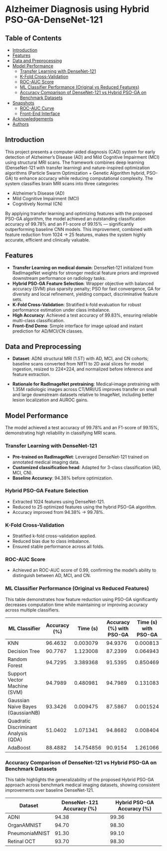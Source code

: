 # Alzheimer Diagnosis using Hybrid PSO-GA-DenseNet-121

## Table of Contents

- [Introduction](#introduction)
- [Features](#features)
- [Data and Preprocessing](#data-and-preprocessing)
- [Model Performance](#model-performance)
  - [Transfer Learning with DenseNet-121](#transfer-learning-with-densenet-121)
  - [K-Fold Cross-Validation](#k-fold-cross-validation)
  - [ROC-AUC Score](#roc-auc-score)
  - [ML Classifier Performance (Original vs Reduced Features)](#ml-classifier-performance-original-vs-reduced-features)  
  - [Accuracy Comparison of DenseNet-121 vs Hybrid PSO-GA on Benchmark Datasets](#accuracy-comparison-of-densenet-121-vs-hybrid-pso-ga-on-benchmark-datasets)  
- [Snapshots](#snapshots)
  - [ROC-AUC Curve](#roc-auc-curve)
  - [Front-End Interface](#front-end-interface)
- [Acknowledgements](#acknowledgements)
- [Authors](#authors)

## Introduction

This project presents a computer-aided diagnosis (CAD) system for early detection of Alzheimer’s Disease (AD) and Mild Cognitive Impairment (MCI) using structural MRI scans. The framework combines deep learning (DenseNet-121 with transfer learning) and nature-inspired optimization algorithms (Particle Swarm Optimization + Genetic Algorithm hybrid, PSO-GA) to enhance accuracy while reducing computational complexity.
The system classifies brain MRI scans into three categories:
- Alzheimer’s Disease (AD)
- Mild Cognitive Impairment (MCI)
- Cognitively Normal (CN)
  
By applying transfer learning and optimizing features with the proposed PSO-GA algorithm, the model achieved an outstanding classification accuracy of 99.78% and an F1-score of 99.15% — significantly outperforming baseline CNN models. This improvement, combined with feature reduction from 1024 → 25 features, makes the system highly accurate, efficient and clinically valuable.

## Features

- **Transfer Learning on medical domain**: DenseNet‑121 initialized from RadImageNet weights for stronger medical feature priors and improved downstream performance on radiology tasks.
- **Hybrid PSO‑GA Feature Selection**: Wrapper objective with balanced accuracy (SVM) plus sparsity penalty; PSO for fast convergence, GA for diversity and local refinement, yielding compact, discriminative feature sets.
- **K‑Fold Cross‑Validation**: Stratified k‑fold evaluation for robust performance estimation under class imbalance.
- **High Accuracy**: Achieved a test accuracy of 99.83%, ensuring reliable multi-class classification.
- **Front‑End Demo**: Simple interface for image upload and instant prediction for AD/MCI/CN classes.

## Data and Preprocessing

- **Dataset**: ADNI structural MRI (1.5T) with AD, MCI, and CN cohorts; baseline scans converted from NIfTI to 2D axial slices for model ingestion, resized to 224×224, and normalized before inference and feature extraction.

- **Rationale for RadImageNet pretraining**: Medical‑image pretraining with 1.35M radiologic images across CT/MRI/US improves transfer on small and large downstream datasets relative to ImageNet, including better lesion localization and AUROC gains.

## Model Performance
The model achieved a test accuracy of 99.78% and an F1-score of 99.15%, demonstrating high reliability in classifying MRI scans.

### Transfer Learning with DenseNet-121
- **Pre-trained on RadImageNet**: Leveraged DenseNet-121 trained on annotated medical imaging data.
- **Customized classification head**: Adapted for 3-class classification (AD, MCI, CN).
- **Baseline Accuracy**: 94.38% before optimization.

### Hybrid PSO-GA Feature Selection
- Extracted 1024 features using DenseNet-121.
- Reduced to 25 optimized features using the hybrid PSO-GA algorithm.
- Accuracy improved from 94.38% → 99.78%.

### K-Fold Cross-Validation
- Stratified k-fold cross-validation applied.
- Reduced bias due to class imbalance.
- Ensured stable performance across all folds.

### ROC-AUC Score
- Achieved an ROC-AUC score of 0.99, confirming the model’s ability to distinguish between AD, MCI, and CN.

### ML Classifier Performance (Original vs Reduced Features)

This table demonstrates how feature reduction using PSO-GA significantly decreases computation time while maintaining or improving accuracy across multiple classifiers.

| ML Classifier        | Accuracy (%) | Time (s)   | Accuracy (%) with PSO-GA | Time (s) with PSO-GA |
|----------------------|--------------|------------|---------------------------|-----------------------|
| KNN                  | 96.4632      | 0.003079   | 94.9376                   | 0.000813              |
| Decision Tree        | 90.7767      | 1.123008   | 87.2399                   | 0.064943              |
| Random Forest        | 94.7295      | 3.389368   | 91.5395                   | 0.850469              |
| Support Vector Machine (SVM) | 94.7989 | 0.480981   | 94.7989                   | 0.131083              |
| Gaussian Naive Bayes (GaussianNB) | 93.3426 | 0.009475   | 87.5867                   | 0.001524              |
| Quadratic Discriminant Analysis (QDA) | 51.0402 | 1.071341   | 94.8682                   | 0.008404              |
| AdaBoost             | 88.4882      | 14.754856  | 90.9154                   | 1.261066              |

### Accuracy Comparison of DenseNet-121 vs Hybrid PSO-GA on Benchmark Datasets

This table highlights the generalizability of the proposed Hybrid PSO-GA approach across benchmark medical imaging datasets, showing consistent improvements over baseline DenseNet-121.

| Dataset       | DenseNet-121 Accuracy (%) | Hybrid PSO-GA Accuracy (%) |
|---------------|----------------------------|-----------------------------|
| ADNI          | 94.38                      | 99.36                       |
| OrganAMNIST   | 94.70                      | 98.30                       |
| PneumoniaMNIST| 91.30                      | 99.10                       |
| Retinal OCT   | 93.70                      | 98.30                       |




